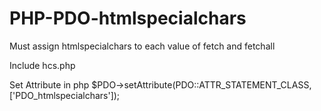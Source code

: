 # PHP-PDO-htmlspecialchars
Must assign htmlspecialchars to each value of fetch and fetchall

Include hcs.php 

Set Attribute in php
$PDO->setAttribute(PDO::ATTR_STATEMENT_CLASS, ['PDO_htmlspecialchars']);
